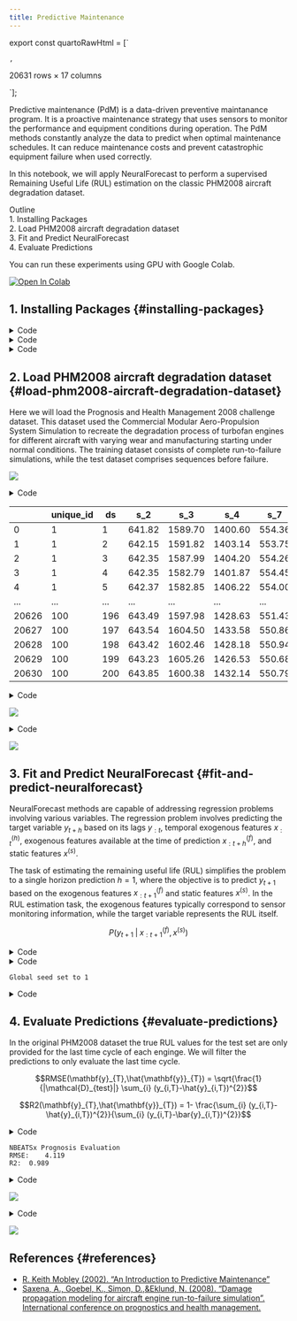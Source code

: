 ```yaml
---
title: Predictive Maintenance
---
```


export const quartoRawHtml =
[`<div>
<style scoped>
    .dataframe tbody tr th:only-of-type {
        vertical-align: middle;
    }
    .dataframe tbody tr th {
        vertical-align: top;
    }
    .dataframe thead th {
        text-align: right;
    }
</style>
`,`
<p>20631 rows × 17 columns</p>
</div>`];

Predictive maintenance (PdM) is a data-driven preventive maintanance
program. It is a proactive maintenance strategy that uses sensors to
monitor the performance and equipment conditions during operation. The
PdM methods constantly analyze the data to predict when optimal
maintenance schedules. It can reduce maintenance costs and prevent
catastrophic equipment failure when used correctly.

In this notebook, we will apply NeuralForecast to perform a supervised
Remaining Useful Life (RUL) estimation on the classic PHM2008 aircraft
degradation dataset.

Outline<br> 1. Installing Packages<br> 2. Load PHM2008 aircraft
degradation dataset<br> 3. Fit and Predict NeuralForecast<br> 4.
Evaluate Predictions

You can run these experiments using GPU with Google Colab.

<a href="https://colab.research.google.com/github/Nixtla/neuralforecast/blob/main/nbs/examples/Predictive_Maintenance.ipynb" target="_parent"><img src="https://colab.research.google.com/assets/colab-badge.svg" alt="Open In Colab"/></a>

## 1. Installing Packages {#installing-packages}

<details>
<summary>Code</summary>

``` python
# %%capture
# !pip install git+https://github.com/Nixtla/neuralforecast.git
```

</details>
<details>
<summary>Code</summary>

``` python
# %%capture
# !pip install git+https://github.com/Nixtla/datasetsforecast.git@predictive_maintenance
```

</details>
<details>
<summary>Code</summary>

``` python
import numpy as np
import pandas as pd

import matplotlib.pyplot as plt
plt.rcParams['font.family'] = 'serif'

from neuralforecast.models import NBEATSx, MLP
from neuralforecast import NeuralForecast
#from neuralforecast.losses.pytorch import DistributionLoss, HuberMQLoss, MQLoss
from neuralforecast.losses.pytorch import HuberLoss, MAE

from datasetsforecast.phm2008 import PHM2008
```

</details>

## 2. Load PHM2008 aircraft degradation dataset {#load-phm2008-aircraft-degradation-dataset}

Here we will load the Prognosis and Health Management 2008 challenge
dataset. This dataset used the Commercial Modular Aero-Propulsion System
Simulation to recreate the degradation process of turbofan engines for
different aircraft with varying wear and manufacturing starting under
normal conditions. The training dataset consists of complete
run-to-failure simulations, while the test dataset comprises sequences
before failure.

![](https://github.com/Nixtla/neuralforecast/blob/main/nbs/imgs_losses/turbofan_engine.png?raw=1)

<details>
<summary>Code</summary>

``` python
Y_train_df, Y_test_df = PHM2008.load(directory='./data', group='FD001', clip_rul=False)
Y_train_df
```

</details>
<div dangerouslySetInnerHTML={{ __html: quartoRawHtml[0] }} />

|       | unique_id | ds  | s_2    | s_3     | s_4     | s_7    | s_8     | s_9     | s_11  | s_12   | s_13    | s_14    | s_15   | s_17 | s_20  | s_21    | y   |
|-------|-----------|-----|--------|---------|---------|--------|---------|---------|-------|--------|---------|---------|--------|------|-------|---------|-----|
| 0     | 1         | 1   | 641.82 | 1589.70 | 1400.60 | 554.36 | 2388.06 | 9046.19 | 47.47 | 521.66 | 2388.02 | 8138.62 | 8.4195 | 392  | 39.06 | 23.4190 | 191 |
| 1     | 1         | 2   | 642.15 | 1591.82 | 1403.14 | 553.75 | 2388.04 | 9044.07 | 47.49 | 522.28 | 2388.07 | 8131.49 | 8.4318 | 392  | 39.00 | 23.4236 | 190 |
| 2     | 1         | 3   | 642.35 | 1587.99 | 1404.20 | 554.26 | 2388.08 | 9052.94 | 47.27 | 522.42 | 2388.03 | 8133.23 | 8.4178 | 390  | 38.95 | 23.3442 | 189 |
| 3     | 1         | 4   | 642.35 | 1582.79 | 1401.87 | 554.45 | 2388.11 | 9049.48 | 47.13 | 522.86 | 2388.08 | 8133.83 | 8.3682 | 392  | 38.88 | 23.3739 | 188 |
| 4     | 1         | 5   | 642.37 | 1582.85 | 1406.22 | 554.00 | 2388.06 | 9055.15 | 47.28 | 522.19 | 2388.04 | 8133.80 | 8.4294 | 393  | 38.90 | 23.4044 | 187 |
| ...   | ...       | ... | ...    | ...     | ...     | ...    | ...     | ...     | ...   | ...    | ...     | ...     | ...    | ...  | ...   | ...     | ... |
| 20626 | 100       | 196 | 643.49 | 1597.98 | 1428.63 | 551.43 | 2388.19 | 9065.52 | 48.07 | 519.49 | 2388.26 | 8137.60 | 8.4956 | 397  | 38.49 | 22.9735 | 4   |
| 20627 | 100       | 197 | 643.54 | 1604.50 | 1433.58 | 550.86 | 2388.23 | 9065.11 | 48.04 | 519.68 | 2388.22 | 8136.50 | 8.5139 | 395  | 38.30 | 23.1594 | 3   |
| 20628 | 100       | 198 | 643.42 | 1602.46 | 1428.18 | 550.94 | 2388.24 | 9065.90 | 48.09 | 520.01 | 2388.24 | 8141.05 | 8.5646 | 398  | 38.44 | 22.9333 | 2   |
| 20629 | 100       | 199 | 643.23 | 1605.26 | 1426.53 | 550.68 | 2388.25 | 9073.72 | 48.39 | 519.67 | 2388.23 | 8139.29 | 8.5389 | 395  | 38.29 | 23.0640 | 1   |
| 20630 | 100       | 200 | 643.85 | 1600.38 | 1432.14 | 550.79 | 2388.26 | 9061.48 | 48.20 | 519.30 | 2388.26 | 8137.33 | 8.5036 | 396  | 38.37 | 23.0522 | 0   |

<div dangerouslySetInnerHTML={{ __html: quartoRawHtml[1] }} />

<details>
<summary>Code</summary>

``` python
plot_df1 = Y_train_df[Y_train_df['unique_id']==1]
plot_df2 = Y_train_df[Y_train_df['unique_id']==2]
plot_df3 = Y_train_df[Y_train_df['unique_id']==3]

plt.plot(plot_df1.ds, np.minimum(plot_df1.y, 125), color='#2D6B8F', linestyle='--')
plt.plot(plot_df1.ds, plot_df1.y, color='#2D6B8F', label='Engine 1')

plt.plot(plot_df2.ds, np.minimum(plot_df2.y, 125)+1.5, color='#CA6F6A', linestyle='--')
plt.plot(plot_df2.ds, plot_df2.y+1.5, color='#CA6F6A', label='Engine 2')

plt.plot(plot_df3.ds, np.minimum(plot_df3.y, 125)-1.5, color='#D5BC67', linestyle='--')
plt.plot(plot_df3.ds, plot_df3.y-1.5, color='#D5BC67', label='Engine 3')

plt.ylabel('Remaining Useful Life (RUL)', fontsize=15)
plt.xlabel('Time Cycle', fontsize=15)
plt.legend()
plt.grid()
```

</details>

![](Predictive_Maintenance_files/figure-markdown_strict/cell-6-output-1.png)

<details>
<summary>Code</summary>

``` python
def smooth(s, b = 0.98):
    v = np.zeros(len(s)+1) #v_0 is already 0.
    bc = np.zeros(len(s)+1)
    for i in range(1, len(v)): #v_t = 0.95
        v[i] = (b * v[i-1] + (1-b) * s[i-1]) 
        bc[i] = 1 - b**i
    sm = v[1:] / bc[1:]
    return sm

unique_id = 1
plot_df = Y_train_df[Y_train_df.unique_id == unique_id].copy()

fig, axes = plt.subplots(2,3, figsize = (8,5))
fig.tight_layout()

j = -1
#, 's_11', 's_12', 's_13', 's_14', 's_15', 's_17', 's_20', 's_21'
for feature in ['s_2', 's_3', 's_4', 's_7', 's_8', 's_9']:
    if ('s' in feature) and ('smoothed' not in feature):
        j += 1
        axes[j // 3, j % 3].plot(plot_df.ds, plot_df[feature], 
                                 c = '#2D6B8F', label = 'original')
        axes[j // 3, j % 3].plot(plot_df.ds, smooth(plot_df[feature].values), 
                                 c = '#CA6F6A', label = 'smoothed')
        #axes[j // 3, j % 3].plot([10,10],[0,1], c = 'black')
        axes[j // 3, j % 3].set_title(feature)
        axes[j // 3, j % 3].grid()
        axes[j // 3, j % 3].legend()
        
plt.suptitle(f'Engine {unique_id} sensor records')
plt.tight_layout()
```

</details>

![](Predictive_Maintenance_files/figure-markdown_strict/cell-7-output-1.png)

## 3. Fit and Predict NeuralForecast {#fit-and-predict-neuralforecast}

NeuralForecast methods are capable of addressing regression problems
involving various variables. The regression problem involves predicting
the target variable $y_{t+h}$ based on its lags $y_{:t}$, temporal
exogenous features $x^{(h)}_{:t}$, exogenous features available at the
time of prediction $x^{(f)}_{:t+h}$, and static features $x^{(s)}$.

The task of estimating the remaining useful life (RUL) simplifies the
problem to a single horizon prediction $h=1$, where the objective is to
predict $y_{t+1}$ based on the exogenous features $x^{(f)}_{:t+1}$ and
static features $x^{(s)}$. In the RUL estimation task, the exogenous
features typically correspond to sensor monitoring information, while
the target variable represents the RUL itself.

$$P(y_{t+1}\;|\;x^{(f)}_{:t+1},x^{(s)})$$

<details>
<summary>Code</summary>

``` python
Y_train_df, Y_test_df = PHM2008.load(directory='./data', group='FD001', clip_rul=True)
```

</details>
<details>
<summary>Code</summary>

``` python
%%capture
futr_exog_list =['s_2', 's_3', 's_4', 's_7', 's_8', 's_9', 's_11',
                 's_12', 's_13', 's_14', 's_15', 's_17', 's_20', 's_21']

model = NBEATSx(h=1, input_size=24,
                loss=HuberLoss(),
                scaler_type='robust',
                stack_types=['identity', 'identity', 'identity'],
                dropout_prob_theta=0.5,
                futr_exog_list=futr_exog_list,
                exclude_insample_y = True,
                max_steps=1000)
nf = NeuralForecast(models=[model], freq='M')

nf.fit(df=Y_train_df)
Y_hat_df = nf.predict(futr_df=Y_test_df).reset_index() # By default last window?
```

</details>

``` text
Global seed set to 1
```

<details>
<summary>Code</summary>

``` python
%%capture
filter_test_df = Y_test_df.groupby('unique_id').tail(31).reset_index()
Y_hat_df2 = nf.cross_validation(df=filter_test_df, n_windows=30, fit_models=False)
```

</details>

## 4. Evaluate Predictions {#evaluate-predictions}

In the original PHM2008 dataset the true RUL values for the test set are
only provided for the last time cycle of each enginge. We will filter
the predictions to only evaluate the last time cycle.

$$RMSE(\mathbf{y}_{T},\hat{\mathbf{y}}_{T}) = \sqrt{\frac{1}{|\mathcal{D}_{test}|} \sum_{i} (y_{i,T}-\hat{y}_{i,T})^{2}}$$

$$R2(\mathbf{y}_{T},\hat{\mathbf{y}}_{T}) = 1- \frac{\sum_{i} (y_{i,T}-\hat{y}_{i,T})^{2}}{\sum_{i} (y_{i,T}-\bar{y}_{i,T})^{2}}$$

<details>
<summary>Code</summary>

``` python
from sklearn.metrics import r2_score
from neuralforecast.losses.numpy import rmse

model_name = repr(nf.models[0])
y_last = Y_test_df[['unique_id', 'y']].groupby('unique_id').last().reset_index()
y_hat_last = Y_hat_df[['unique_id', model_name]].groupby('unique_id').last().reset_index()
y_last = y_last['y']
y_hat_last = y_hat_last[model_name]

rmse_eval = rmse(y=y_last, y_hat=y_hat_last)
r2_eval = r2_score(y_true=y_last, y_pred=y_hat_last)

print(f'{model_name} Prognosis Evaluation')
print(f'RMSE:\t {rmse_eval:.3f}')
print(f'R2:\t {r2_eval:.3f}')
```

</details>

``` text
NBEATSx Prognosis Evaluation
RMSE:    4.119
R2:  0.989
```

<details>
<summary>Code</summary>

``` python
plt.scatter(y_last, y_hat_last)
plt.xlabel('True RUL', fontsize=15)
plt.ylabel('RUL Prediction', fontsize=15)
plt.grid()
```

</details>

![](Predictive_Maintenance_files/figure-markdown_strict/cell-12-output-1.png)

<details>
<summary>Code</summary>

``` python
plot_df1 = Y_hat_df2[Y_hat_df2['unique_id']==1]
plot_df2 = Y_hat_df2[Y_hat_df2['unique_id']==2]
plot_df3 = Y_hat_df2[Y_hat_df2['unique_id']==3]

plt.plot(plot_df1.ds, plot_df1['y'], c='#2D6B8F', label='E1 true RUL')
plt.plot(plot_df1.ds, plot_df1[model_name]+1, c='#2D6B8F', linestyle='--', label='E1 predicted RUL')

plt.plot(plot_df1.ds, plot_df2['y'], c='#CA6F6A', label='E2 true RUL')
plt.plot(plot_df1.ds, plot_df2[model_name]+1, c='#CA6F6A', linestyle='--', label='E2 predicted RUL')

plt.plot(plot_df1.ds, plot_df3['y'], c='#D5BC67', label='E3 true RUL')
plt.plot(plot_df1.ds, plot_df3[model_name]+1, c='#D5BC67', linestyle='--', label='E3 predicted RUL')

plt.legend()
plt.grid()
```

</details>

![](Predictive_Maintenance_files/figure-markdown_strict/cell-13-output-1.png)

## References {#references}

-   [R. Keith Mobley (2002). “An Introduction to Predictive
    Maintenance”](https://www.irantpm.ir/wp-content/uploads/2008/02/an-introduction-to-predictive-maintenance.pdf)<br>
-   [Saxena, A., Goebel, K., Simon, D.,&Eklund, N. (2008). “Damage
    propagation modeling for aircraft engine run-to-failure simulation”.
    International conference on prognostics and health
    management.](https://ntrs.nasa.gov/api/citations/20090029214/downloads/20090029214.pdf)

